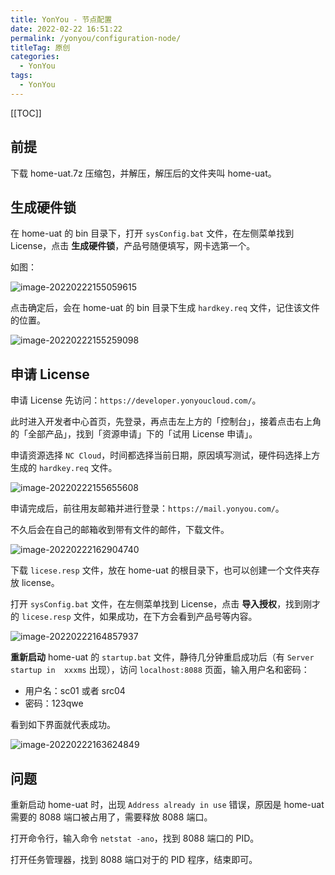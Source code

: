 ```yaml
---
title: YonYou - 节点配置
date: 2022-02-22 16:51:22
permalink: /yonyou/configuration-node/
titleTag: 原创
categories:
  - YonYou
tags:
  - YonYou
---
```


[[TOC]]

## 前提

下载 home-uat.7z 压缩包，并解压，解压后的文件夹叫 home-uat。

## 生成硬件锁

在 home-uat 的 bin 目录下，打开 `sysConfig.bat` 文件，在左侧菜单找到 License，点击 **生成硬件锁**，产品号随便填写，网卡选第一个。

如图：

![image-20220222155059615](https://cdn.jsdelivr.net/gh/Kele-Bingtang/static/img/yonyou/20220222170609.png)

点击确定后，会在 home-uat 的 bin 目录下生成 `hardkey.req` 文件，记住该文件的位置。

![image-20220222155259098](https://cdn.jsdelivr.net/gh/Kele-Bingtang/static/img/yonyou/20220222170614.png)

## 申请 License

申请 License 先访问：`https://developer.yonyoucloud.com/`。

此时进入开发者中心首页，先登录，再点击左上方的「控制台」，接着点击右上角的「全部产品」，找到「资源申请」下的「试用 License 申请」。

申请资源选择 `NC Cloud`，时间都选择当前日期，原因填写测试，硬件码选择上方生成的 `hardkey.req` 文件。

![image-20220222155655608](https://cdn.jsdelivr.net/gh/Kele-Bingtang/static/img/yonyou/20220222170622.png)

申请完成后，前往用友邮箱并进行登录：`https://mail.yonyou.com/`。

不久后会在自己的邮箱收到带有文件的邮件，下载文件。

![image-20220222162904740](https://cdn.jsdelivr.net/gh/Kele-Bingtang/static/img/yonyou/20220222170624.png)

下载 `licese.resp` 文件，放在 home-uat 的根目录下，也可以创建一个文件夹存放 license。

打开 `sysConfig.bat` 文件，在左侧菜单找到 License，点击 **导入授权**，找到刚才的 `licese.resp` 文件，如果成功，在下方会看到产品号等内容。

![image-20220222164857937](https://cdn.jsdelivr.net/gh/Kele-Bingtang/static/img/yonyou/20220222170626.png)

**重新启动** home-uat 的 `startup.bat` 文件，静待几分钟重启成功后（有 `Server startup in  xxxms` 出现），访问 `localhost:8088` 页面，输入用户名和密码：

- 用户名：sc01 或者 src04
- 密码：123qwe

看到如下界面就代表成功。

![image-20220222163624849](https://cdn.jsdelivr.net/gh/Kele-Bingtang/static/img/yonyou/20220222170628.png)

## 问题

重新启动 home-uat 时，出现 `Address already in use` 错误，原因是 home-uat 需要的 8088 端口被占用了，需要释放 8088 端口。

打开命令行，输入命令 `netstat -ano`，找到 8088 端口的 PID。

打开任务管理器，找到 8088 端口对于的 PID 程序，结束即可。
